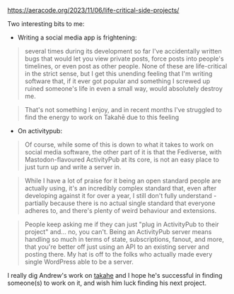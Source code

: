 https://aeracode.org/2023/11/06/life-critical-side-projects/

Two interesting bits to me:

- Writing a social media app is frightening:

> several times during its development so far I've accidentally written bugs that would let you view private posts, force posts into people's timelines, or even post as other people. None of these are life-critical in the strict sense, but I get this unending feeling that I'm writing software that, if it ever got popular and something I screwed up ruined someone's life in even a small way, would absolutely destroy me.

> That's not something I enjoy, and in recent months I've struggled to find the energy to work on Takahē due to this feeling 

- On activitypub:

> Of course, while some of this is down to what it takes to work on social media software, the other part of it is that the Fediverse, with Mastodon-flavoured ActivityPub at its core, is not an easy place to just turn up and write a server in.

> While I have a lot of praise for it being an open standard people are actually using, it's an incredibly complex standard that, even after developing against it for over a year, I still don't fully understand - partially because there is no actual single standard that everyone adheres to, and there's plenty of weird behaviour and extensions.

> People keep asking me if they can just "plug in ActivityPub to their project" and... no, you can't. Being an ActivityPub server means handling so much in terms of state, subscriptions, fanout, and more, that you're better off just using an API to an existing server and posting there. My hat is off to the folks who actually made every single WordPress able to be a server.

I really dig Andrew's work on [takahe](https://github.com/jointakahe/takahe) and I hope he's successful in finding someone(s) to work on it, and wish him luck finding his next project.